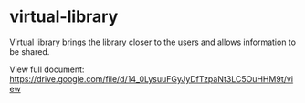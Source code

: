 # virtual-library
Virtual library brings the library closer to the users and allows information to be shared.


View full document: https://drive.google.com/file/d/14_0LysuuFGyJyDfTzpaNt3LC5OuHHM9t/view
